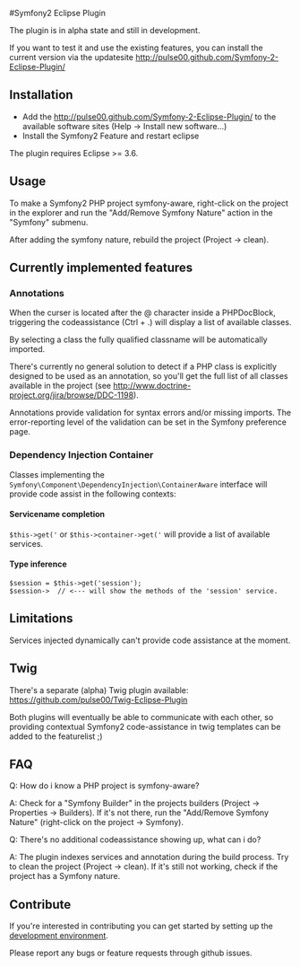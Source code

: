 #Symfony2 Eclipse Plugin

The plugin is in alpha state and still in development.

If you want to test it and use the existing features, you
can install the current version via the updatesite http://pulse00.github.com/Symfony-2-Eclipse-Plugin/

## Installation

* Add the http://pulse00.github.com/Symfony-2-Eclipse-Plugin/ to the available
software sites (Help -> Install new software...)
* Install the Symfony2 Feature and restart eclipse

The plugin requires Eclipse >= 3.6.

## Usage

To make a Symfony2 PHP project symfony-aware, right-click on the project in the explorer and
run the "Add/Remove Symfony Nature" action in the "Symfony" submenu.

After adding the symfony nature, rebuild the project (Project -> clean). 


## Currently implemented features

### Annotations

When the curser is located after the @ character inside a PHPDocBlock, triggering the codeassistance (Ctrl + .) will
display a list of available classes. 

By selecting a class the fully qualified classname will be automatically imported.

There's currently no general solution to detect if a PHP class is explicitly designed to be used
as an annotation, so you'll get the full list of all classes available in the project (see http://www.doctrine-project.org/jira/browse/DDC-1198).

Annotations provide validation for syntax errors and/or missing imports. The error-reporting level of the validation can be set in the 
Symfony preference page.


### Dependency Injection Container


Classes implementing the `Symfony\Component\DependencyInjection\ContainerAware` interface will provide code assist in the following contexts:


#### Servicename completion

`$this->get('`   or `$this->container->get('` will provide a list of available services.

#### Type inference


    $session = $this->get('session');
    $session->  // <--- will show the methods of the 'session' service.



## Limitations

Services injected dynamically can't provide code assistance at the moment.


## Twig

There's a separate (alpha) Twig plugin available: https://github.com/pulse00/Twig-Eclipse-Plugin

Both plugins will eventually be able to communicate with each other, so providing contextual Symfony2
code-assistance in twig templates can be added to the featurelist ;)
 

## FAQ

Q: How do i know a PHP project is symfony-aware?

A: Check for a "Symfony Builder" in the projects builders (Project -> Properties -> Builders). If it's not there, run the "Add/Remove Symfony Nature" (right-click on the project -> Symfony).



Q: There's no additional codeassistance showing up, what can i do?

A: The plugin indexes services and annotation during the build process. Try to clean the project (Project -> clean). If it's still not working, check if the project has a Symfony nature.


## Contribute

If you're interested in contributing you can get started by setting up the [development environment](https://github.com/pulse00/Symfony-2-Eclipse-Plugin/wiki/Development-environment).

Please report any bugs or feature requests through github issues.
